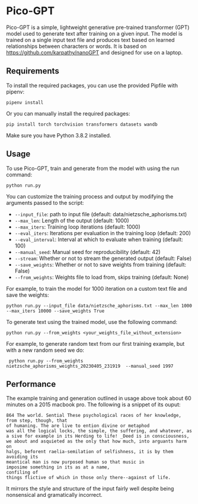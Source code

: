 # Pico-GPT

Pico-GPT is a simple, lightweight generative pre-trained transformer (GPT) model used to generate text after training on a 
given input. The model is trained on a single input text file and produces text based on learned relationships between 
characters or words. It is based on https://github.com/karpathy/nanoGPT and designed for use on a laptop.

## Requirements

To install the required packages, you can use the provided Pipfile with pipenv:

```pipenv install```

Or you can manually install the required packages:

```pip install torch torchvision transformers datasets wandb```

Make sure you have Python 3.8.2 installed.

## Usage

To use Pico-GPT, train and generate from the model with using the run command:

```python run.py```

You can customize the training process and output by modifying the arguments passed to the script:
- `--input_file`: path to input file (default: data/nietzsche_aphorisms.txt)
- `--max_len`: Length of the output (default: 1000)
- `--max_iters`: Training loop iterations (default: 1000)
- `--eval_iters`: Iterations per evaluation in the training loop (default: 200)
- `--eval_interval`: Interval at which to evaluate when training (default: 100)
- `--manual_seed`: Manual seed for reproducibility (default: 42)
- `--stream`: Whether or not to stream the generated output (default: False)
- `--save_weights`: Whether or not to save weights from training (default: False)
- `--from_weights`: Weights file to load from, skips training (default: None)

For example, to train the model for 1000 iteration on a custom text file and save the weights:

```python run.py --input_file data/nietzsche_aphorisms.txt --max_len 1000 --max_iters 10000 --save_weights True```

To generate text using the trained model, use the following command:

```python run.py --from_weights <your_weights_file_without_extension>```

For example, to generate random text from our first training example, but with a new random seed we do:

``` python run.py --from_weights nietzsche_aphorisms_weights_20230405_231919  --manual_seed 1997```

## Performance

The example training and generation outlined in usage above took about 60 minutes on a 2015 macbook pro.
The following is a snippet of its ouput:

```
864 The world. Sential These psychological races of her knowledge, from step, though, that
of humaning. The are live to ention divine or metaphod
was all the logical locks, the simple, the suffering, and whatever, as a sive for example in its Herding to life! _Deed is in consciousness,
we about and asquieted as the only that how much, into arguants harm on
halgs, beforent raelia-semilation of selfishness, it is by them avoiding its
meantical man is now purposed human so that music in
imposime something in its as at a name,
confiling of
things flictive of which in those only there--against of life.
```

It mirrors the style and structure of the input fairly well despite 
being nonsensical and gramatically incorrect.

